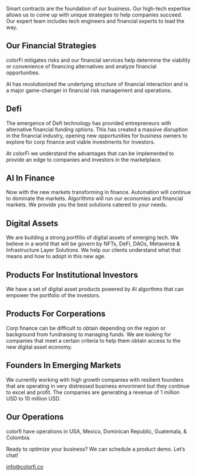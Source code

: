 Smart contracts are the foundation of our business. Our high-tech expertise allows us to come up with unique strategies to help companies succeed. Our expert team includes tech engineers and financial experts to lead the way. 

## Our Financial Strategies 

colorFi mitigates risks and our financial services help determine the viability or convenience of financing alternatives and analyze financial opportunities.

AI has revolutionized the underlying structure of financial interaction and is a major game-changer in financial risk management and operations.

## Defi

The emergence of Defi technology has provided entrepreneurs with alternative financial funding options. This has created a massive disruption in the financial industry, opening new opportunities for business owners to explore for corp finance and viable investments for investors. 

At colorFi we understand the advantages that can be implemented  to provide an edge to companies and investors in the marketplace.


## AI In Finance

Now with the new markets transforming in finance. Automation will continue to dominate the markets. Algorithms will run our economies and financial markets. We provide you the best solutions catered to your needs.

## Digital Assets

We are building a strong portfilio of digital assets of emerging tech. We believe in a world that will be govern by NFTs, DeFi, DAOs, Metaverse & Infrastructure Layer Solutions. We help our clients understand what that means and how to adopt in this new age.

## Products For Institutional Investors

We have a set of digital asset products powered by AI algorthms that can empower the portfolio of the investors. 

## Products For Corperations

Corp finance can be difficult to obtain depending on the region or background from fundraising to managing funds. We are looking for companies that meet a certain criteria to help them obtain access to the new digital asset economy.

## Founders In Emerging Markets
We currently working with high growth companies with resilient founders that are operating in very distressed business envoriment but they continue to excel and profit. The companies are generating a revenue of 1 million USD to 10 million USD.


## Our Operations

colorfi have operations in USA, Mexico, Dominican Republic, Guatemala, & Colombia. 


Ready to optimize your business? We can schedule a product demo.
Let’s chat!

info@colorfi.co
  

